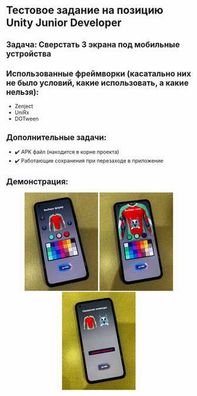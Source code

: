 # Тестовое задание на позицию Unity Junior Developer
## Задача: Сверстать 3 экрана под мобильные устройства
## Использованные фреймворки (касатально них не было условий, какие использовать, а какие нельзя):
* Zenject
* UniRx
* DOTween

## Дополнительные задачи:
* :heavy_check_mark: APK файл (находится в корне проекта)
* :heavy_check_mark: Работающие сохранения при перезаходе в приложение

## Демонстрация:
<p align="center">
  <img src="https://github.com/arewerage/7winds_testtask/blob/media/1.jpg" alt="" width="200"/>
  <img src="https://github.com/arewerage/7winds_testtask/blob/media/2.jpg" alt="" width="200"/>
  <img src="https://github.com/arewerage/7winds_testtask/blob/media/3.jpg" alt="" width="200"/>
</p>
